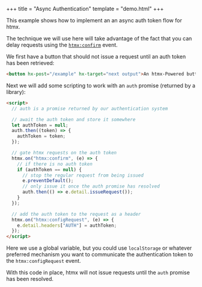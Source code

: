 +++
title = "Async Authentication"
template = "demo.html"
+++

This example shows how to implement an an async auth token flow for htmx.

The technique we will use here will take advantage of the fact that you can delay requests using the
[`htmx:confirm`](@/events.md#htmx:confirm) event.

We first have a button that should not issue a request until an auth token has been retrieved:

```html
<button hx-post="/example" hx-target="next output">An htmx-Powered button</button> <output> -- </output>
```

Next we will add some scripting to work with an `auth` promise (returned by a library):

```html
<script>
  // auth is a promise returned by our authentication system

  // await the auth token and store it somewhere
  let authToken = null;
  auth.then((token) => {
    authToken = token;
  });

  // gate htmx requests on the auth token
  htmx.on("htmx:confirm", (e) => {
    // if there is no auth token
    if (authToken == null) {
      // stop the regular request from being issued
      e.preventDefault();
      // only issue it once the auth promise has resolved
      auth.then(() => e.detail.issueRequest());
    }
  });

  // add the auth token to the request as a header
  htmx.on("htmx:configRequest", (e) => {
    e.detail.headers["AUTH"] = authToken;
  });
</script>
```

Here we use a global variable, but you could use `localStorage` or whatever preferred mechanism you want to communicate
the authentication token to the `htmx:configRequest` event.

With this code in place, htmx will not issue requests until the `auth` promise has been resolved.
